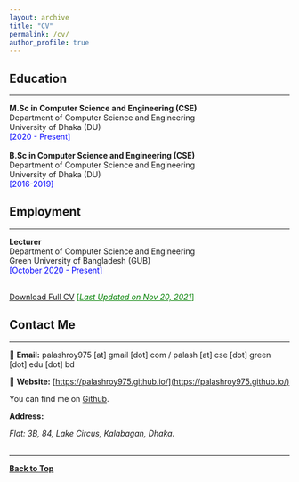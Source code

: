 ```yaml
---
layout: archive
title: "CV"
permalink: /cv/
author_profile: true
---
```

## Education
-------------
**M.Sc in Computer Science and Engineering (CSE)** <br />
Department of Computer Science and Engineering <br />
University of Dhaka (DU) <br />
<span style ="color:blue"> [2020 - Present] </span> 
<br /> <br />
**B.Sc in Computer Science and Engineering (CSE)** <br />
Department of Computer Science and Engineering <br />
University of Dhaka (DU) <br />
<span style ="color:blue"> [2016-2019] </span> 
<br />

## Employment
-------------
**Lecturer** <br />
Department of Computer Science and Engineering <br />
Green University of Bangladesh (GUB)<br />
<span style ="color:blue"> [October 2020 - Present] </span> 
<br /><br />

[Download Full CV](https://github.com/PalashRoy975/PalashRoy975.github.io/blob/main/files/Palash_Roy_CV%20(Updated%20on%2022nd%20May%2C%202022).pdf) <span style ="color:Green"> [<ins>*Last Updated on Nov 20, 2021*</ins>] </span>

## Contact Me
-------------

📧 **Email:** palashroy975 [at] gmail [dot] com / palash [at] cse [dot] green [dot] edu [dot] bd  <br /> 

📒 **Website:** [https://palashroy975.github.io/](https://palashroy975.github.io/) <br />

You can find me on [Github](https://github.com/PalashRoy975).


**Address:**
<address>
Flat: 3B, 84, Lake Circus, Kalabagan, Dhaka. <br /> 
</address> 
<br /> 

----------------------------------------

[**Back to Top**](#)
